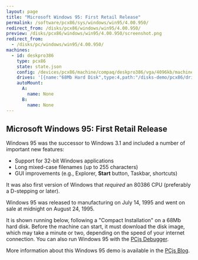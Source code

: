 ```yaml
---
layout: page
title: "Microsoft Windows 95: First Retail Release"
permalink: /software/pcx86/sys/windows/win95/4.00.950/
redirect_from: /disks/pcx86/windows/win95/4.00.950/
preview: /disks/pcx86/windows/win95/4.00.950/screenshot.png
redirect_from:
  - /disks/pc/windows/win95/4.00.950/
machines:
  - id: deskpro386
    type: pcx86
    state: state.json
    config: /devices/pcx86/machine/compaq/deskpro386/vga/4096kb/machine.xml
    drives: '[{name:"68Mb Hard Disk",type:4,path:"/disks-demo/pcx86/drives/68mb/WIN95.json"}]'
    autoMount:
      A:
        name: None
      B:
        name: None
---
```


Microsoft Windows 95: First Retail Release
------------------------------------------

Windows 95 was the successor to Windows 3.1 and included a number of important new features:

 * Support for 32-bit Windows applications
 * Long mixed-case filenames (up to 255 characters)
 * GUI improvements (e.g., Explorer, **Start** button, Taskbar, shortcuts) 

It was also first version of Windows that *required* an 80386 CPU (preferably a D-stepping or later).

Windows 95 was released to manufacturing on July 14, 1995 and went on sale at midnight on August 24, 1995.

It is shown running below, following a "Compact Installation" on a 68Mb hard disk.  Before the machine can
start, it must download the disk image, which may take a minute or two, depending on the speed of your
internet connection.  You can also run Windows 95 with the [PCjs Debugger](debugger/).

More information about this Windows 95 demo is available in the [PCjs Blog](/blog/2015/09/21/).
